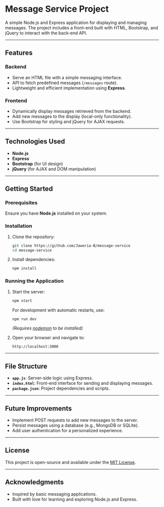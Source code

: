 # Message Service Project

A simple Node.js and Express application for displaying and managing messages. The project includes a front-end built with HTML, Bootstrap, and jQuery to interact with the back-end API.

---

## Features

### Backend
- Serve an HTML file with a simple messaging interface.
- API to fetch predefined messages (`/messages` route).
- Lightweight and efficient implementation using **Express**.

### Frontend
- Dynamically display messages retrieved from the backend.
- Add new messages to the display (local-only functionality).
- Use Bootstrap for styling and jQuery for AJAX requests.

---

## Technologies Used
- **Node.js**
- **Express**
- **Bootstrap** (for UI design)
- **jQuery** (for AJAX and DOM manipulation)

---

## Getting Started

### Prerequisites
Ensure you have **Node.js** installed on your system.

### Installation
1. Clone the repository:
   ```bash
   git clone https://github.com/Jaweria-B/message-service
   cd message-service
   ```
2. Install dependencies:
   ```bash
   npm install
   ```

### Running the Application
1. Start the server:
   ```bash
   npm start
   ```
   For development with automatic restarts, use:
   ```bash
   npm run dev
   ```
   *(Requires [nodemon](https://www.npmjs.com/package/nodemon) to be installed)*

2. Open your browser and navigate to:
   ```
   http://localhost:3000
   ```

---

## File Structure
- **`app.js`**: Server-side logic using Express.
- **`index.html`**: Front-end interface for sending and displaying messages.
- **`package.json`**: Project dependencies and scripts.

---

## Future Improvements
- Implement POST requests to add new messages to the server.
- Persist messages using a database (e.g., MongoDB or SQLite).
- Add user authentication for a personalized experience.

---

## License
This project is open-source and available under the [MIT License](LICENSE).

---

## Acknowledgments
- Inspired by basic messaging applications.
- Built with love for learning and exploring Node.js and Express.
